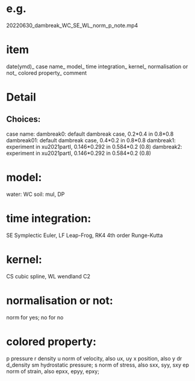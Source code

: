 # e.g.
20220630_dambreak_WC_SE_WL_norm_p_note.mp4

# item
date(ymd)_
case name_
model_
time integration_
kernel_
normalisation or not_
colored property_
comment

# Detail
## Choices:
case name:
dambreak0: default dambreak case, 0.2\*0.4 in 0.8\*0.8
dambreak01: default dambreak case, 0.4\*0.2 in 0.8\*0.8
dambreak1: experiment in xu2021partI, 0.146\*0.292 in 0.584\*0.2 (0.8)
dambreak2: experiment in xu2021partI, 0.146\*0.292 in 0.584\*0.2 (0.8)


# model:
water: WC
soil: muI, DP

# time integration:
SE Symplectic Euler, LF Leap-Frog, RK4 4th order Runge-Kutta

# kernel:
CS cubic spline, WL wendland C2

# normalisation or not:
norm for yes; no for no

# colored property:
p pressure
r density
u norm of velocity, also ux, uy
x position, also y
dr d_density
sm hydrostatic pressure; s norm of stress, also sxx, syy, sxy
ep norm of strain, also epxx, epyy, epxy;





